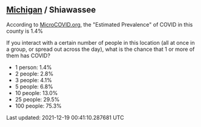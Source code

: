 
## [Michigan](/united-states/michigan) / Shiawassee

According to [MicroCOVID.org](http://microcovid.org),
the "Estimated Prevalence" of COVID in this county is 1.4%

If you interact with a certain number of people in this location
(all at once in a group, or spread out across the day), what is the chance that
1 or more of them has COVID?

- 1 person: 1.4%
- 2 people: 2.8%
- 3 people: 4.1%
- 5 people: 6.8%
- 10 people: 13.0%
- 25 people: 29.5%
- 100 people: 75.3%

Last updated: 2021-12-19 00:41:10.287681 UTC
